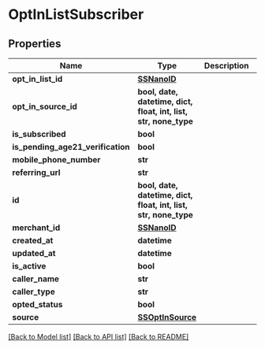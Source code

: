 # OptInListSubscriber


## Properties
Name | Type | Description | Notes
------------ | ------------- | ------------- | -------------
**opt_in_list_id** | [**SSNanoID**](SSNanoID.md) |  | 
**opt_in_source_id** | **bool, date, datetime, dict, float, int, list, str, none_type** |  | 
**is_subscribed** | **bool** |  | 
**is_pending_age21_verification** | **bool** |  | 
**mobile_phone_number** | **str** |  | 
**referring_url** | **str** |  | 
**id** | **bool, date, datetime, dict, float, int, list, str, none_type** |  | 
**merchant_id** | [**SSNanoID**](SSNanoID.md) |  | 
**created_at** | **datetime** |  | 
**updated_at** | **datetime** |  | 
**is_active** | **bool** |  | 
**caller_name** | **str** |  | [optional] 
**caller_type** | **str** |  | [optional] 
**opted_status** | **bool** |  | [optional] 
**source** | [**SSOptInSource**](SSOptInSource.md) |  | [optional] 

[[Back to Model list]](../README.md#documentation-for-models) [[Back to API list]](../README.md#documentation-for-api-endpoints) [[Back to README]](../README.md)



